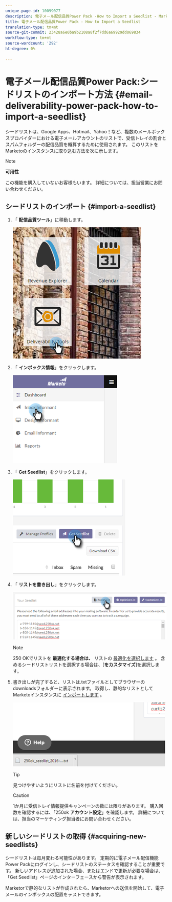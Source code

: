 ```yaml
---
unique-page-id: 10099077
description: 電子メール配信品質Power Pack -How to Import a Seedlist - Marketto Docs - Product Documentation
title: 電子メール配信品質Power Pack - How to Import a Seedlist
translation-type: tm+mt
source-git-commit: 23428a6e0ba9b2108a8f2f7dd6a69929dd069834
workflow-type: tm+mt
source-wordcount: '292'
ht-degree: 0%

---
```



# 電子メール配信品質Power Pack:シードリストのインポート方法 {#email-deliverability-power-pack-how-to-import-a-seedlist}

シードリストは、Google Apps、Hotmail、Yahoo！など、複数のメールボックスプロバイダーにおける電子メールアカウントのリストで、受信トレイの割合とスパムフォルダーの配信品質を概算するために使用されます。 このリストをMarketoのインスタンスに取り込む方法を次に示します。

>[!NOTE]
>
>**可用性**
>
>この機能を購入していないお客様もいます。 詳細については、担当営業にお問い合わせください。

## シードリストのインポート {#import-a-seedlist}

1. 「 **配信品質ツール**」に移動します。

   ![](assets/one-1.png)

1. 「 **インボックス情報**」をクリックします。

   ![](assets/two-1.png)

1. 「 **Get Seedlist**」をクリックします。

   ![](assets/three-1.png)

1. 「 **リストを書き出し**」をクリックします。

   ![](assets/four.png)

   >[!NOTE]
   >
   >250 OKでリストを **最適化する場合は、** リストの [最適化を選択します](http://support.250ok.com/hc/en-us/articles/216763528-What-is-the-list-optimizer-and-why-should-I-use-it-) 。 含めるシードリストリストを選択する場合は、[**をカスタマイズ**]を選択します。

1. 書き出しが完了すると、リストは.txtファイルとしてブラウザーのdownloadsフォルダーに表示されます。 取得し、静的なリストとしてMarketoインスタンスに [インポートします](../../../getting-started/quick-wins/import-a-list-of-people.md) 。

   ![](assets/five.png)

   >[!TIP]
   >
   >見つけやすいようにリストに名前を付けてください。

   >[!CAUTION]
   >
   >1か月に受信トレイ情報提供キャンペーンの数には限りがあります。 購入回数を確認するには、「250ok **アカウント設定**」を確認します。 詳細については、担当のマーケティング担当者にお問い合わせください。

## 新しいシードリストの取得 {#acquiring-new-seedlists}

シードリストは毎月変わる可能性があります。 定期的に電子メール配信機能Power Packにログインし、シードリストのステータスを確認することが重要です。 新しいアドレスが追加された場合、またはエンドで更新が必要な場合は、「Get Seedlist」ページのインターフェースから警告が表示されます。

Marketorで静的なリストが作成されたら、Marketorへの送信を開始して、電子メールのインボックスの配置をテストできます。
